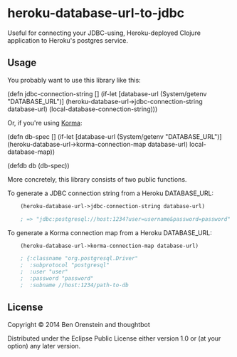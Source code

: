 # heroku-database-url-to-jdbc

Useful for connecting your JDBC-using, Heroku-deployed Clojure application to Heroku's postgres service.

## Usage

You probably want to use this library like this:

  (defn jdbc-connection-string []
    (if-let [database-url (System/getenv "DATABASE_URL")]
      (heroku-database-url->jdbc-connection-string database-url)
      (local-database-connection-string)))

Or, if you're using [Korma](http://sqlkorma.com):

  (defn db-spec []
    (if-let [database-url (System/getenv "DATABASE_URL")]
      (heroku-database-url->korma-connection-map database-url)
      local-database-map))

  (defdb db (db-spec))

More concretely, this library consists of two public functions.

To generate a JDBC connection string from a Heroku DATABASE_URL:
```clj
    (heroku-database-url->jdbc-connection-string database-url)

    ; => "jdbc:postgresql://host:1234?user=username&password=password"
```

To generate a Korma connection map from a Heroku DATABASE_URL:
```clj
    (heroku-database-url->korma-connection-map database-url)

    ; {:classname "org.postgresql.Driver"
    ;  :subprotocol "postgresql"
    ;  :user "user"
    ;  :password "password"
    ;  :subname //host:1234/path-to-db
```

## License

Copyright © 2014 Ben Orenstein and thoughtbot

Distributed under the Eclipse Public License either version 1.0 or (at
your option) any later version.
